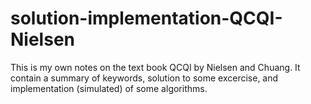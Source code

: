 # solution-implementation-QCQI-Nielsen
This is my own notes on the text book QCQI by Nielsen and Chuang. It contain a summary of keywords, solution to some excercise, and implementation (simulated) of some algorithms.
